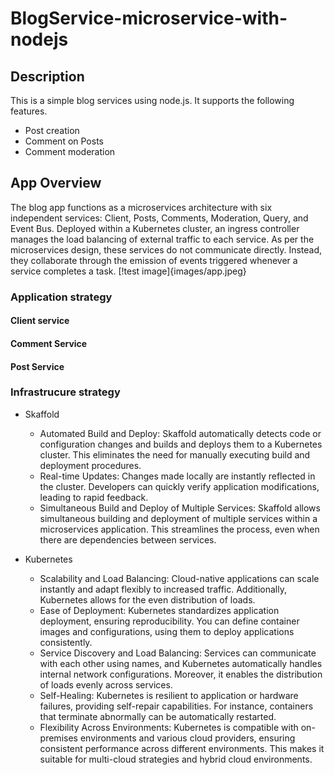 # BlogService-microservice-with-nodejs

## Description
This is a simple blog services using node.js.
It supports the following features.
* Post creation
* Comment on Posts
* Comment moderation

## App Overview
The blog app functions as a microservices architecture with six independent services: Client, Posts, Comments, Moderation, Query, and Event Bus. Deployed within a Kubernetes cluster, an ingress controller manages the load balancing of external traffic to each service. As per the microservices design, these services do not communicate directly. Instead, they collaborate through the emission of events triggered whenever a service completes a task.
[!test image]{images/app.jpeg}
### Application strategy
#### Client service
#### Comment Service
#### Post Service
### Infrastrucure strategy
- Skaffold
    * Automated Build and Deploy: Skaffold automatically detects code or configuration changes and builds and deploys them to a Kubernetes cluster. This eliminates the need for manually executing build and deployment procedures.
    * Real-time Updates: Changes made locally are instantly reflected in the cluster. Developers can quickly verify application modifications, leading to rapid feedback.
    * Simultaneous Build and Deploy of Multiple Services: Skaffold allows simultaneous building and deployment of multiple services within a microservices application. This streamlines the process, even when there are dependencies between services.
- Kubernetes

    * Scalability and Load Balancing: Cloud-native applications can scale instantly and adapt flexibly to increased traffic. Additionally, Kubernetes allows for the even distribution of loads.
    * Ease of Deployment: Kubernetes standardizes application deployment, ensuring reproducibility. You can define container images and configurations, using them to deploy applications consistently.
    * Service Discovery and Load Balancing: Services can communicate with each other using names, and Kubernetes automatically handles internal network configurations. Moreover, it enables the distribution of loads evenly across services.
    * Self-Healing: Kubernetes is resilient to application or hardware failures, providing self-repair capabilities. For instance, containers that terminate abnormally can be automatically restarted.
    * Flexibility Across Environments: Kubernetes is compatible with on-premises environments and various cloud providers, ensuring consistent performance across different environments. This makes it suitable for multi-cloud strategies and hybrid cloud environments.
